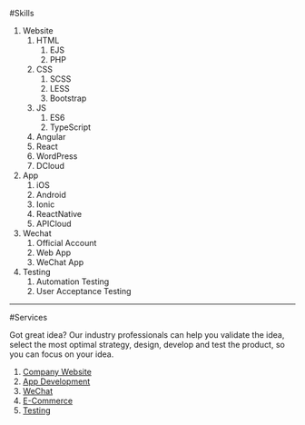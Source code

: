 #Skills

1. Website
    1. HTML
        1. EJS
        1. PHP
    1. CSS
        1. SCSS
        1. LESS
        1. Bootstrap
    1. JS
        1. ES6
        1. TypeScript
    1. Angular
    1. React
    1. WordPress
    1. DCloud
1. App
    1. iOS
    1. Android
    1. Ionic
    1. ReactNative
    1. APICloud
1. Wechat
    1. Official Account
    1. Web App
    1. WeChat App
1. Testing
    1. Automation Testing
    1. User Acceptance Testing

---

#Services

Got great idea? Our industry professionals can help you validate the idea, select the most optimal strategy, design, develop and test the product, so you can focus on your idea.

1. [Company Website](company-website.md)
1. [App Development](app-development.md)
1. [WeChat](wechat.md)
1. [E-Commerce](e-commerce.md)
1. [Testing](testing.md)

